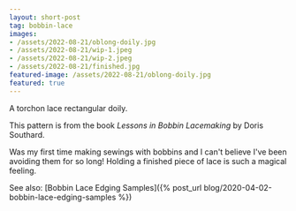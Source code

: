 ```yaml
---
layout: short-post
tag: bobbin-lace
images:
- /assets/2022-08-21/oblong-doily.jpg
- /assets/2022-08-21/wip-1.jpeg
- /assets/2022-08-21/wip-2.jpeg
- /assets/2022-08-21/finished.jpg
featured-image: /assets/2022-08-21/oblong-doily.jpg
featured: true
---
```

A torchon lace rectangular doily<!--more-->.

This pattern is from the book *Lessons in Bobbin Lacemaking* by Doris Southard.

Was my first time making sewings with bobbins and I can't believe I've been avoiding
them for so long! Holding a finished piece of lace is such a magical feeling.


See also: [Bobbin Lace Edging Samples]({% post_url blog/2020-04-02-bobbin-lace-edging-samples %})